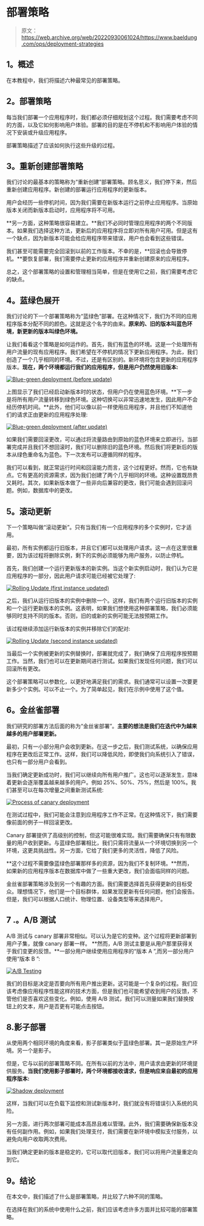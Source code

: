 # 部署策略

> 原文：<https://web.archive.org/web/20220930061024/https://www.baeldung.com/ops/deployment-strategies>

## 1。概述

在本教程中，我们将描述六种最常见的部署策略。

## 2。部署策略

每当我们部署一个应用程序时，我们都必须仔细规划这个过程。我们需要考虑不同的方面，以及它如何影响用户体验。部署的目的是在不停机和不影响用户体验的情况下安装或升级应用程序。

部署策略描述了应该如何执行这些升级的过程。

## 3。重新创建部署策略

我们讨论的最基本的策略称为“重新创建”部署策略。顾名思义，我们停下来，然后重新创建应用程序。新创建的部署运行应用程序的更新版本。

用户会经历一些停机时间，因为我们需要在新版本运行之前停止应用程序。当原始版本关闭而新版本启动时，应用程序将不可用。

**另一方面，这种策略很容易建立。**我们不必同时管理应用程序的两个不同版本。如果我们选择这种方法，更新后的应用程序将立即对所有用户可用。但是这有一个缺点，因为新版本可能会给应用程序带来错误，用户也会看到这些错误。

我们甚至可能需要完全回滚到以前的工作版本。不幸的是，**回滚也会导致停机。**要恢复部署，我们需要停止更新的应用程序并重新创建原来的应用程序。

总之，这个部署策略的设置和管理相当简单，但是在使用它之前，我们需要考虑它的缺点。

## 4。蓝绿色展开

我们讨论的下一个部署策略称为“蓝绿色”部署。在这种情况下，我们为不同的应用程序版本分配不同的颜色。这就是这个名字的由来。**原来的、旧的版本叫蓝色环境，新更新的版本叫绿色环境。**

让我们看看这个策略是如何运作的。首先，我们有蓝色的环境。这是一个处理所有用户流量的现有应用程序。我们希望在不停机的情况下更新应用程序。为此，我们创造了一个几乎相同的环境。不过，还是有区别的。新环境将包含更新的应用程序版本。**现在，两个环境都运行我们的应用程序，但是用户仍然使用旧版本:**

[![Blue-green deployment (before update)](img/ef77707dd7c2932144dae0e1e728aa5a.png)](/web/20220811182103/https://www.baeldung.com/wp-content/uploads/2022/05/blue-green-deployment_initial.png)

上图显示了我们已经启动新版本时的状态，但用户仍在使用蓝色环境。**下一步是将所有用户流量转移到绿色环境。这种切换可以非常迅速地发生，因此用户不会经历停机时间。**此外，他们可以像以前一样使用应用程序，并且他们不知道他们的请求正由更新的应用程序处理:

[![Blue-green deployment (after update)](img/55d7bed9bb05fb6db26de582066ddbe4.png)](/web/20220811182103/https://www.baeldung.com/wp-content/uploads/2022/05/blue-green-deployment_traffic_to_green.png)

如果我们需要回滚更改，可以通过将流量路由到原始的蓝色环境来立即进行。当部署完成并且我们不想回滚时，我们可以删除旧的蓝色环境。然后我们将更新后的版本从绿色重命名为蓝色。下一次发布可以遵循同样的程序。

我们可以看到，就正常运行时间和回滚能力而言，这个过程更好。然而，它也有缺点。它有更高的资源需求，因为我们创建了两个几乎相同的环境。这种设置既昂贵又耗时。其次，如果新版本做了一些非向后兼容的更改，我们可能会遇到回滚问题。例如，数据库中的更改。

## 5。滚动更新

下一个策略叫做“滚动更新”。只有当我们有一个应用程序的多个实例时，它才适用。

最初，所有实例都运行旧版本，并且它们都可以处理用户请求。这一点在这里很重要，因为该过程将删除实例，剩下的实例必须能够为用户服务，以防止停机。

首先，我们创建一个运行更新版本的新实例。当这个新实例启动时，我们认为它是应用程序的一部分，因此用户请求可能已经被它处理了:

[![Rolling Update (first instance updated)](img/e46b7a0720a5e62944486757549a6035.png)](/web/20220811182103/https://www.baeldung.com/wp-content/uploads/2022/05/rolling-update_first_instance_updated.png)

之后，我们从运行旧版本的实例中删除一个。这样，我们有两个运行旧版本的实例和一个运行更新版本的实例。这表明，如果我们想使用这种部署策略，我们必须能够同时支持不同的版本。否则，旧的或新的实例可能无法按预期工作。

该过程继续添加运行新版本的实例并移除它们的配对:

[![Rolling Update (second instance updated)](img/9f1d28bb790b69a9a8ea7650f4f38d56.png)](/web/20220811182103/https://www.baeldung.com/wp-content/uploads/2022/05/rolling-update_second_instance_updated.png)

当最后一个实例被更新的实例替换时，部署就完成了，我们确保了应用程序按预期工作。当然，我们也可以在更新期间进行测试。如果我们发现任何问题，我们可以回滚所有更改。

这个部署策略可以参数化，以更好地满足我们的需求。我们通常可以设置一次要更新多少个实例。可以不止一个。为了简单起见，我们在示例中使用了这个值。

## 6。金丝雀部署

我们研究的部署方法后面的称为“金丝雀部署”。**主要的想法是我们在迭代中为越来越多的用户部署更新。**

最初，只有一小部分用户会收到更新。在这一步之后，我们测试系统，以确保应用程序在更改后正常工作。这样，我们可以降低风险，即使我们向系统引入了错误，也只有一部分用户会看到。

当我们确定更新成功时，我们可以继续向所有用户推广。这也可以逐渐发生，意味着更新会逐渐覆盖越来越多的用户。例如 25%、50%、75%，然后是 100%。我们甚至可以在每次增量之间重新测试系统:

[![Process of canary deployment](img/a6253dba50905421840d7b9adc5b4100.png)](/web/20220811182103/https://www.baeldung.com/wp-content/uploads/2022/05/canary-deployment_timeline.png)

在测试过程中，我们可能会注意到应用程序工作不正常。在这种情况下，我们需要像前面的例子一样回滚更改。

Canary 部署提供了高级别的控制，但这可能很难实现。我们需要确保只有有限数量的用户收到更新。与蓝绿色部署相比，我们只需将流量从一个环境切换到另一个环境，这更具挑战性。另一方面，它给了我们更多的灵活性，降低了风险。

**这个过程不需要像蓝绿色部署那样多的资源，因为我们不复制环境。**然而，如果新的应用程序版本在数据库中做了一些重大更改，我们会面临同样的问题。

金丝雀部署策略涉及到另一个有趣的方面。我们需要选择首先获得更新的目标受众。理想情况下，他们是一个目标群体，如果发现更新有任何问题，他们会报告。但是，我们可以根据人口统计、物理位置、设备类型等来选择用户。

## 7 .**。A/B 测试**

A/B 测试与 canary 部署非常相似。可以认为是它的变种。这个过程将更新部署到用户子集，就像 canary 部署一样。 **然而，A/B 测试主要是从用户那里获得关于我们变更的反馈。**一部分用户继续使用应用程序的“版本 A ”,而另一部分用户使用“版本 B ”:

[![A/B Testing](img/59b9a47a79ee8d7d25258a8cd4789557.png)](/web/20220811182103/https://www.baeldung.com/wp-content/uploads/2022/05/a-b-testing.png)

我们的目标是决定是否要向所有用户推出更新。这可能是一个复杂的过程。我们应该考虑像应用程序性能这样的技术方面，但是我们也可能希望收到用户的反馈，不管他们是否喜欢这些变化。例如，使用 A/B 测试，我们可以测量如果我们替换按钮上的文本，用户是否更有可能点击按钮。

## 8.影子部署

从使用两个相同环境的角度来看，影子部署类似于蓝绿色部署。其一是原始生产环境。另一个是影子。

但是，它与以前的部署策略不同。在所有以前的方法中，用户请求由更新的环境提供服务。**当我们使用影子部署时，两个环境都接收请求，但是响应来自最初的应用程序版本:**

[![Shadow deployment](img/089145d8b153cc6469c256341beac8f8.png)](/web/20220811182103/https://www.baeldung.com/wp-content/uploads/2022/05/shadow-deployment.png)

这样，当我们可以在负载下监控和测试新版本时，我们就没有将错误引入系统的风险。

另一方面，进行两次部署可能成本高昂且难以管理。此外，我们需要确保新版本没有任何副作用。例如，如果我们处理支付，我们需要在新环境中模拟支付服务，以避免向用户收取两次费用。

当我们确定更新的版本是稳定的，它可以取代旧版本，我们可以将用户流量重定向到它。

## 9。结论

在本文中，我们描述了什么是部署策略，并比较了六种不同的策略。

在选择在我们的系统中使用什么之前，我们应该考虑许多方面并比较可能的部署策略。